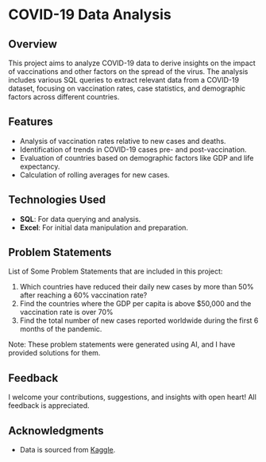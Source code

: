 # COVID-19 Data Analysis

## Overview
This project aims to analyze COVID-19 data to derive insights on the impact of vaccinations and other factors on the spread of the virus. The analysis includes various SQL queries to extract relevant data from a COVID-19 dataset, focusing on vaccination rates, case statistics, and demographic factors across different countries.

## Features
- Analysis of vaccination rates relative to new cases and deaths.
- Identification of trends in COVID-19 cases pre- and post-vaccination.
- Evaluation of countries based on demographic factors like GDP and life expectancy.
- Calculation of rolling averages for new cases.

## Technologies Used
- **SQL**: For data querying and analysis.
- **Excel**: For initial data manipulation and preparation.

## Problem Statements
List of Some Problem Statements that are included in this project:
1. Which countries have reduced their daily new cases by more than 50% after reaching a 60% vaccination rate?
2. Find the countries where the GDP per capita is above $50,000 and the vaccination rate is over 70%
3. Find the total number of new cases reported worldwide during the first 6 months of the pandemic.

Note: These problem statements were generated using AI, and I have provided solutions for them.

## Feedback

I welcome your contributions, suggestions, and insights with open heart! All feedback is appreciated.

## Acknowledgments

- Data is sourced from [Kaggle](https://www.kaggle.com).
